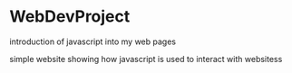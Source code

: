 # WebDevProject
introduction of javascript into my web pages

simple website showing how javascript is used to interact with websitess